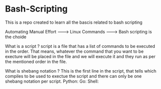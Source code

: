 # Bash-Scripting

This is a repo created to learn all the bascis related to bash scripting

Automating Manual Effort ---> Linux Commands ---> Bash scripting is the choide 

What is a script ?
    script is a file that has a list of commands to be executed in the order.
    That means, whatever the command that you want to be execture will be placed in the file and we will execute it and they run as per the mentioned order in the file.

What is shebang notation ?
    This is the first line in the script, that tells which compiles to be used to exectue the script and there can only be one shebang notation per script.
Python: 
Go:
Shell: